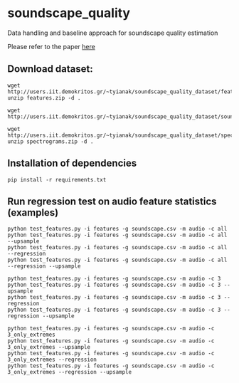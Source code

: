 # soundscape_quality
Data handling and baseline approach for soundscape quality estimation

Please refer to the paper [here](https://arxiv.org/submit/2342976/view)

## Download dataset:
```
wget http://users.iit.demokritos.gr/~tyianak/soundscape_quality_dataset/features.zip
unzip features.zip -d .
```

```
wget http://users.iit.demokritos.gr/~tyianak/soundscape_quality_dataset/soundscape.csv
```

```
wget http://users.iit.demokritos.gr/~tyianak/soundscape_quality_dataset/spectrograms.zip
unzip spectrograms.zip -d .
```

## Installation of dependencies
```
pip install -r requirements.txt
```

## Run regression test on audio feature statistics (examples)
```
python test_features.py -i features -g soundscape.csv -m audio -c all
python test_features.py -i features -g soundscape.csv -m audio -c all --upsample
python test_features.py -i features -g soundscape.csv -m audio -c all --regression
python test_features.py -i features -g soundscape.csv -m audio -c all --regression --upsample

python test_features.py -i features -g soundscape.csv -m audio -c 3
python test_features.py -i features -g soundscape.csv -m audio -c 3 --upsample
python test_features.py -i features -g soundscape.csv -m audio -c 3 --regression
python test_features.py -i features -g soundscape.csv -m audio -c 3 --regression --upsample

python test_features.py -i features -g soundscape.csv -m audio -c 3_only_extremes 
python test_features.py -i features -g soundscape.csv -m audio -c 3_only_extremes --upsample
python test_features.py -i features -g soundscape.csv -m audio -c 3_only_extremes --regression
python test_features.py -i features -g soundscape.csv -m audio -c 3_only_extremes --regression --upsample
```
